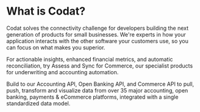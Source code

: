 # What is Codat?

Codat solves the connectivity challenge for developers building the next generation of products for small businesses. We're experts in how your application interacts with the other software your customers use, so you can focus on what makes you superior.

For actionable insights, enhanced financial metrics, and automatic reconciliation, try Assess and Sync for Commerce, our specialist products for underwriting and accounting automation.

Build to our Accounting API, Open Banking API, and Commerce API to pull, push, transform and visualize data from over 35 major accounting, open banking, payments & eCommerce platforms, integrated with a single standardized data model.
